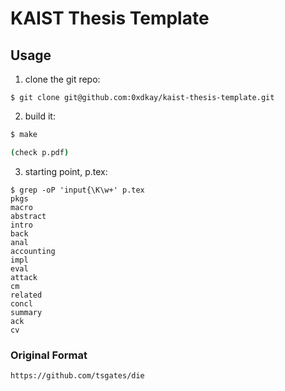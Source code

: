 # KAIST Thesis Template

## Usage

1. clone the git repo:
  ```
  $ git clone git@github.com:0xdkay/kaist-thesis-template.git
  ```

2. build it:
  ``` sh
  $ make

  (check p.pdf)
  ```

3. starting point, p.tex:
  ```
  $ grep -oP 'input{\K\w+' p.tex
  pkgs
  macro
  abstract
  intro
  back
  anal
  accounting
  impl
  eval
  attack
  cm
  related
  concl
  summary
  ack
  cv
  ```

### Original Format
  ```
  https://github.com/tsgates/die
  ```


